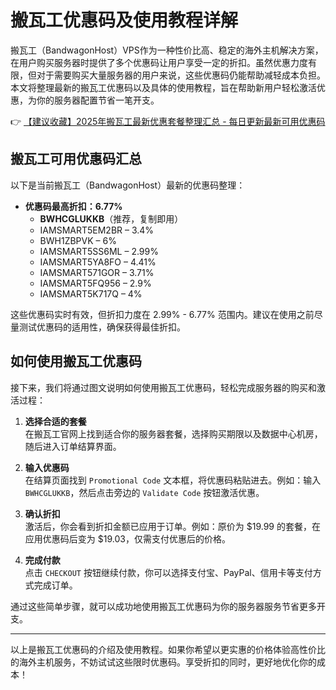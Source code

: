 # 搬瓦工优惠码及使用教程详解

搬瓦工（BandwagonHost）VPS作为一种性价比高、稳定的海外主机解决方案，在用户购买服务器时提供了多个优惠码让用户享受一定的折扣。虽然优惠力度有限，但对于需要购买大量服务器的用户来说，这些优惠码仍能帮助减轻成本负担。本文将整理最新的搬瓦工优惠码以及具体的使用教程，旨在帮助新用户轻松激活优惠，为你的服务器配置节省一笔开支。

👉 [【建议收藏】2025年搬瓦工最新优惠套餐整理汇总 - 每日更新最新可用优惠码](https://bit.ly/banwagon)

## 搬瓦工可用优惠码汇总

以下是当前搬瓦工（BandwagonHost）最新的优惠码整理：

- **优惠码最高折扣：6.77%**  
  - **BWHCGLUKKB**（推荐，复制即用）  
  - IAMSMART5EM2BR – 3.4%  
  - BWH1ZBPVK – 6%  
  - IAMSMART5SS6ML – 2.99%  
  - IAMSMART5YA8FO – 4.41%  
  - IAMSMART571GOR – 3.71%  
  - IAMSMART5FQ956 – 2.9%  
  - IAMSMART5K717Q – 4%  

这些优惠码实时有效，但折扣力度在 2.99% - 6.77% 范围内。建议在使用之前尽量测试优惠码的适用性，确保获得最佳折扣。

## 如何使用搬瓦工优惠码

接下来，我们将通过图文说明如何使用搬瓦工优惠码，轻松完成服务器的购买和激活过程：

1. **选择合适的套餐**  
   在搬瓦工官网上找到适合你的服务器套餐，选择购买期限以及数据中心机房，随后进入订单结算界面。
   
2. **输入优惠码**  
   在结算页面找到 `Promotional Code` 文本框，将优惠码粘贴进去。例如：输入 `BWHCGLUKKB`，然后点击旁边的 `Validate Code` 按钮激活优惠。

3. **确认折扣**  
   激活后，你会看到折扣金额已应用于订单。例如：原价为 $19.99 的套餐，在应用优惠码后变为 $19.03，仅需支付优惠后的价格。

4. **完成付款**  
   点击 `CHECKOUT` 按钮继续付款，你可以选择支付宝、PayPal、信用卡等支付方式完成订单。

通过这些简单步骤，就可以成功地使用搬瓦工优惠码为你的服务器服务节省更多开支。

---

以上是搬瓦工优惠码的介绍及使用教程。如果你希望以更实惠的价格体验高性价比的海外主机服务，不妨试试这些限时优惠码。享受折扣的同时，更好地优化你的成本！